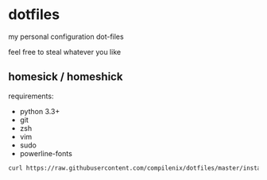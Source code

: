 dotfiles
========

my personal configuration dot-files

feel free to steal whatever you like

homesick / homeshick
--------------------

requirements:
 - python 3.3+
 - git
 - zsh
 - vim
 - sudo
 - powerline-fonts

```sh
curl https://raw.githubusercontent.com/compilenix/dotfiles/master/install.sh | bash
```
